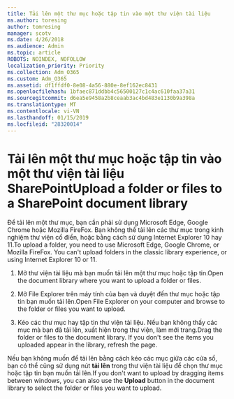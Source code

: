 ```yaml
---
title: Tải lên một thư mục hoặc tập tin vào một thư viện tài liệu
ms.author: toresing
author: tomresing
manager: scotv
ms.date: 4/26/2018
ms.audience: Admin
ms.topic: article
ROBOTS: NOINDEX, NOFOLLOW
localization_priority: Priority
ms.collection: Adm_O365
ms.custom: Adm_O365
ms.assetid: df1ffdf0-8e08-4a56-880e-8ef162ec8431
ms.openlocfilehash: 1bfaec871ddbb4c56500127c1c4ac610faa37a31
ms.sourcegitcommit: d6ea5e9458a2b8ceaab3ac4bd483e1130b9a398a
ms.translationtype: MT
ms.contentlocale: vi-VN
ms.lasthandoff: 01/15/2019
ms.locfileid: "28320014"
---
```

# <a name="upload-a-folder-or-files-to-a-sharepoint-document-library"></a><span data-ttu-id="a2952-102">Tải lên một thư mục hoặc tập tin vào một thư viện tài liệu SharePoint</span><span class="sxs-lookup"><span data-stu-id="a2952-102">Upload a folder or files to a SharePoint document library</span></span>

<span data-ttu-id="a2952-p101">Để tải lên một thư mục, bạn cần phải sử dụng Microsoft Edge, Google Chrome hoặc Mozilla FireFox. Bạn không thể tải lên các thư mục trong kinh nghiệm thư viện cổ điển, hoặc bằng cách sử dụng Internet Explorer 10 hay 11.</span><span class="sxs-lookup"><span data-stu-id="a2952-p101">To upload a folder, you need to use Microsoft Edge, Google Chrome, or Mozilla FireFox. You can't upload folders in the classic library experience, or using Internet Explorer 10 or 11.</span></span>
  
1. <span data-ttu-id="a2952-105">Mở thư viện tài liệu mà bạn muốn tải lên một thư mục hoặc tập tin.</span><span class="sxs-lookup"><span data-stu-id="a2952-105">Open the document library where you want to upload a folder or files.</span></span>
    
2. <span data-ttu-id="a2952-106">Mở File Explorer trên máy tính của bạn và duyệt đến thư mục hoặc tập tin bạn muốn tải lên.</span><span class="sxs-lookup"><span data-stu-id="a2952-106">Open File Explorer on your computer and browse to the folder or files you want to upload.</span></span>
    
3. <span data-ttu-id="a2952-p102">Kéo các thư mục hay tập tin thư viện tài liệu. Nếu bạn không thấy các mục mà bạn đã tải lên, xuất hiện trong thư viện, làm mới trang.</span><span class="sxs-lookup"><span data-stu-id="a2952-p102">Drag the folder or files to the document library. If you don't see the items you uploaded appear in the library, refresh the page.</span></span> 
    
<span data-ttu-id="a2952-109">Nếu bạn không muốn để tải lên bằng cách kéo các mục giữa các cửa sổ, bạn có thể cũng sử dụng nút **tải lên** trong thư viện tài liệu để chọn thư mục hoặc tập tin bạn muốn tải lên.</span><span class="sxs-lookup"><span data-stu-id="a2952-109">If you don't want to upload by dragging items between windows, you can also use the **Upload** button in the document library to select the folder or files you want to upload.</span></span> 
  

